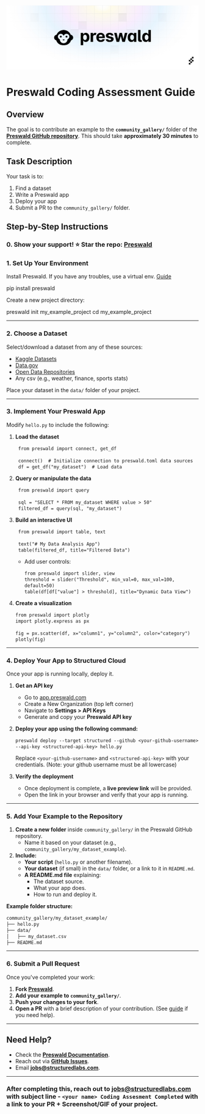 <p align="center">
  <img src="./PreswaldBanner.png" alt="Logo">
</p>

# **Preswald Coding Assessment Guide**

## **Overview**

The goal is to contribute an example to the **`community_gallery/`** folder of the **[Preswald GitHub repository](https://github.com/StructuredLabs/preswald)**. This should take **approximately 30 minutes** to complete.

## **Task Description**

Your task is to:

1. Find a dataset
2. Write a Preswald app 
3. Deploy your app
4. Submit a PR to the `community_gallery/` folder.

## **Step-by-Step Instructions**

### **0. Show your support! ⭐ Star the repo: [Preswald](https://github.com/StructuredLabs/preswald)**
### **1. Set Up Your Environment**

Install Preswald. If you have any troubles, use a virtual env. [Guide](https://docs.preswald.com/usage/troubleshooting#set-up-a-virtual-environment)

pip install preswald

Create a new project directory:

preswald init my_example_project
cd my_example_project

---

### **2. Choose a Dataset**

Select/download a dataset from any of these sources:

- [Kaggle Datasets](https://www.kaggle.com/datasets)
- [Data.gov](https://www.data.gov/)
- [Open Data Repositories](https://github.com/awesomedata/awesome-public-datasets)
- Any csv (e.g., weather, finance, sports stats)

Place your dataset in the `data/` folder of your project.

---

### **3. Implement Your Preswald App**

Modify `hello.py` to include the following:

1. **Load the dataset**
            
        from preswald import connect, get_df
        
        connect()  # Initialize connection to preswald.toml data sources
        df = get_df("my_dataset")  # Load data
        
2. **Query or manipulate the data**
            
        
        from preswald import query
        
        sql = "SELECT * FROM my_dataset WHERE value > 50"
        filtered_df = query(sql, "my_dataset")
        
3. **Build an interactive UI**
            
        from preswald import table, text
        
        text("# My Data Analysis App")
        table(filtered_df, title="Filtered Data")
        
    - Add user controls:
        ```
        from preswald import slider, view
        threshold = slider("Threshold", min_val=0, max_val=100, default=50)
        table(df[df["value"] > threshold], title="Dynamic Data View")
        ```
4. **Create a visualization**

    ```
    from preswald import plotly
    import plotly.express as px
    
    fig = px.scatter(df, x="column1", y="column2", color="category")
    plotly(fig)
    ```
---

### **4. Deploy Your App to Structured Cloud**

Once your app is running locally, deploy it.

1. **Get an API key**
    
    - Go to [app.preswald.com](https://app.preswald.com/)
    - Create a New Organization (top left corner)
    - Navigate to **Settings > API Keys**
    - Generate and copy your **Preswald API key**
      
2. **Deploy your app using the following command:**
    ```
    preswald deploy --target structured --github <your-github-username> --api-key <structured-api-key> hello.py
    ```
    Replace `<your-github-username>` and `<structured-api-key>` with your credentials. (Note: your github username must be all lowercase)
    
3. **Verify the deployment**
    
    - Once deployment is complete, a **live preview link** will be provided.
    - Open the link in your browser and verify that your app is running.

---

### **5. Add Your Example to the Repository**

1. **Create a new folder** inside `community_gallery/` in the Preswald GitHub repository.
    - Name it based on your dataset (e.g., `community_gallery/my_dataset_example`).
2. **Include:**
    - **Your script** (`hello.py` or another filename).
    - **Your dataset** (if small) in the `data/` folder, or a link to it in `README.md`.
    - **A README.md file** explaining:
        - The dataset source.
        - What your app does.
        - How to run and deploy it.

**Example folder structure:**

```
community_gallery/my_dataset_example/
├── hello.py
├── data/
│   ├── my_dataset.csv
├── README.md
```
---

### **6. Submit a Pull Request**

Once you've completed your work:

1. **Fork [Preswald](https://github.com/StructuredLabs/preswald)**.
2. **Add your example to `community_gallery/`**.
3. **Push your changes to your fork**.
4. **Open a PR** with a brief description of your contribution. (See [guide](https://github.com/StructuredLabs/preswald/blob/main/CONTRIBUTING.md) if you need help).

---

## **Need Help?**

- Check the **[Preswald Documentation](https://docs.preswald.com/)**.
- Reach out via [**GitHub Issues**](https://github.com/StructuredLabs/preswald/issues).
- Email **[jobs@structuredlabs.com](mailto:jobs@structuredlabs.com)**.

---

### **After completing this, reach out to jobs@structuredlabs.com with subject line - `<your name> Coding Assesment Completed`** with a link to your PR + Screenshot/GIF of your project.
